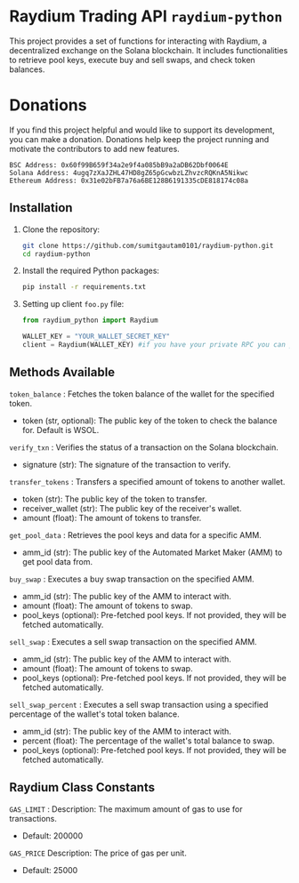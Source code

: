 # Raydium Trading API ```raydium-python```

This project provides a set of functions for interacting with Raydium, a decentralized exchange on the Solana blockchain. It includes functionalities to retrieve pool keys, execute buy and sell swaps, and check token balances.

# Donations
If you find this project helpful and would like to support its development, you can make a donation. Donations help keep the project running and motivate the contributors to add new features.

```
BSC Address: 0x60f99B659f34a2e9f4a085bB9a2aDB62Dbf0064E
Solana Address: 4ugq7zXaJZHL47HD8gZ65pGcwbzLZhvzcRQKnA5Nikwc
Ethereum Address: 0x31e02bFB7a76a6BE128B6191335cDE818174c08a
```


## Installation

1. Clone the repository:
    ```bash
    git clone https://github.com/sumitgautam0101/raydium-python.git
    cd raydium-python
    ```

2. Install the required Python packages:
    ```bash
    pip install -r requirements.txt
    ```

3. Setting up client `foo.py` file:
    ```python
    from raydium_python import Raydium

    WALLET_KEY = "YOUR_WALLET_SECRET_KEY"
    client = Raydium(WALLET_KEY) #if you have your private RPC you can pass it's endpoint as 2nd parameter 
    ```

## Methods Available

```token_balance``` : Fetches the token balance of the wallet for the specified token.

* token (str, optional): The public key of the token to check the balance for. Default is WSOL.


```verify_txn``` : Verifies the status of a transaction on the Solana blockchain.

* signature (str): The signature of the transaction to verify.




```transfer_tokens``` : Transfers a specified amount of tokens to another wallet.

* token (str): The public key of the token to transfer.
* receiver_wallet (str): The public key of the receiver's wallet.
* amount (float): The amount of tokens to transfer.


```get_pool_data``` : Retrieves the pool keys and data for a specific AMM.

* amm_id (str): The public key of the Automated Market Maker (AMM) to get pool data from.


```buy_swap``` : Executes a buy swap transaction on the specified AMM.

* amm_id (str): The public key of the AMM to interact with.
* amount (float): The amount of tokens to swap.
* pool_keys (optional): Pre-fetched pool keys. If not provided, they will be fetched automatically.


```sell_swap``` : Executes a sell swap transaction on the specified AMM.

* amm_id (str): The public key of the AMM to interact with.
* amount (float): The amount of tokens to swap.
* pool_keys (optional): Pre-fetched pool keys. If not provided, they will be fetched automatically.


```sell_swap_percent``` : Executes a sell swap transaction using a specified percentage of the wallet's total token balance.

* amm_id (str): The public key of the AMM to interact with.
* percent (float): The percentage of the wallet's total balance to swap.
* pool_keys (optional): Pre-fetched pool keys. If not provided, they will be fetched automatically.


## Raydium Class Constants
```GAS_LIMIT``` : Description: The maximum amount of gas to use for transactions.
* Default: 200000

```GAS_PRICE```
Description: The price of gas per unit.
* Default: 25000




